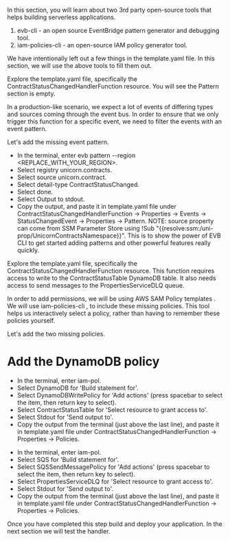 <!-- Add event pattern and IAM policies -->
In this section, you will learn about two 3rd party open-source tools that helps building serverless applications.

1. evb-cli  - an open source EventBridge pattern generator and debugging tool.
2. iam-policies-cli  - an open-source IAM policy generator tool.

We have intentionally left out a few things in the template.yaml file. In this section, we will use the above tools to fill them out.

<!-- Add an event pattern using EVB CLI -->
Explore the template.yaml file, specifically the ContractStatusChangedHandlerFunction resource. You will see the Pattern section is empty.

In a production-like scenario, we expect a lot of events of differing types and sources coming through the event bus. In order to ensure that we only trigger this function for a specific event, we need to filter the events with an event pattern.

Let's add the missing event pattern.

- In the terminal, enter evb pattern --region <REPLACE_WITH_YOUR_REGION>.
- Select registry unicorn.contracts.
- Select source unicorn.contract.
- Select detail-type ContractStatusChanged.
- Select done.
- Select Output to stdout.
- Copy the output, and paste it in template.yaml file under ContractStatusChangedHandlerFunction -> Properties -> Events -> StatusChangedEvent -> Properties -> Pattern. 
  NOTE: source property can come from SSM Parameter Store using !Sub "{{resolve:ssm:/uni-prop/UnicornContractsNamespace}}". 
  This is to show the power of EVB CLI to get started adding patterns and other powerful features really quickly.

<!-- Create missing IAM policies -->
Explore the template.yaml file, specifically the ContractStatusChangedHandlerFunction resource. 
This function requires access to write to the ContractStatusTable DynamoDB table. 
It also needs access to send messages to the PropertiesServiceDLQ queue.

In order to add permissions, we will be using AWS SAM Policy templates . We will use iam-policies-cli , to include these missing policies. This tool helps us interactively select a policy, rather than having to remember these policies yourself.

Let's add the two missing policies.

# Add the DynamoDB policy
- In the terminal, enter iam-pol.
- Select DynamoDB for 'Build statement for'.
- Select DynamoDBWritePolicy for 'Add actions' (press spacebar to select the item, then return key to select).
- Select ContractStatusTable for 'Select resource to grant access to'.
- Select Stdout for 'Send output to'.
- Copy the output from the terminal (just above the last line), and paste it in template.yaml file under ContractStatusChangedHandlerFunction -> Properties -> Policies.

<!-- Add the Queue policy -->
- In the terminal, enter iam-pol.
- Select SQS for 'Build statement for'.
- Select SQSSendMessagePolicy for 'Add actions' (press spacebar to select the item, then return key to select).
- Select PropertiesServiceDLQ for 'Select resource to grant access to'.
- Select Stdout for 'Send output to'.
- Copy the output from the terminal (just above the last line), and paste it in template.yaml file under ContractStatusChangedHandlerFunction -> Properties -> Policies.

<!-- Deploy the handler -->
Once you have completed this step build and deploy your application. In the next section we will test the handler.  